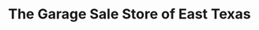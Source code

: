 ---
title: "The Garage Sale Store of East Texas"
url: /mineola/the-garage-sale-store-of-east-texas/
shop: charity
---